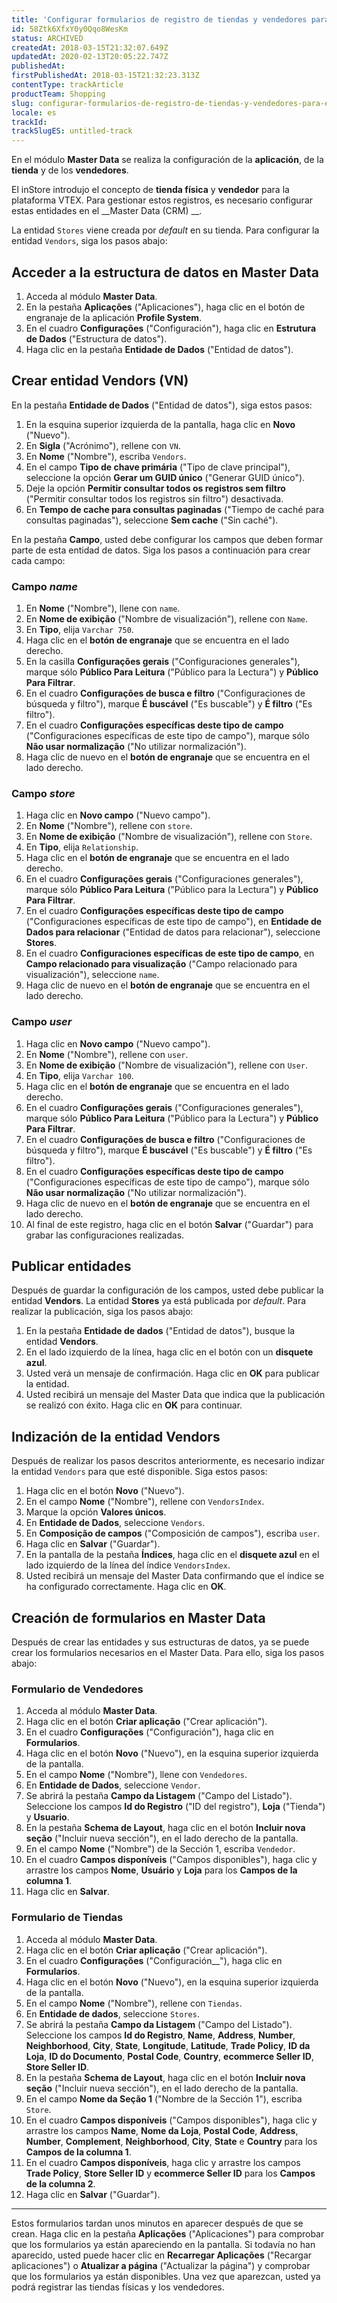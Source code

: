 ```yaml
---
title: 'Configurar formularios de registro de tiendas y vendedores para el inStore'
id: 58Ztk6XfxY0y0Qqo8WesKm
status: ARCHIVED
createdAt: 2018-03-15T21:32:07.649Z
updatedAt: 2020-02-13T20:05:22.747Z
publishedAt: 
firstPublishedAt: 2018-03-15T21:32:23.313Z
contentType: trackArticle
productTeam: Shopping
slug: configurar-formularios-de-registro-de-tiendas-y-vendedores-para-el-instore
locale: es
trackId: 
trackSlugES: untitled-track
---
```


En el módulo __Master Data__ se realiza la configuración de la __aplicación__, de la __tienda__ y de los __vendedores__.

El inStore introdujo el concepto de __tienda física__ y __vendedor__ para la plataforma VTEX. Para gestionar estos registros, es necesario configurar estas entidades en el __Master Data (CRM) __.

La entidad `Stores` viene creada por *default* en su tienda. Para configurar la entidad `Vendors`, siga los pasos abajo:

## Acceder a la estructura de datos en Master Data

1. Acceda al módulo __Master Data__.
2. En la pestaña __Aplicações__ ("Aplicaciones"), haga clic en el botón de engranaje de la aplicación __Profile System__.
3. En el cuadro __Configurações__ ("Configuración"), haga clic en __Estrutura de Dados__ ("Estructura de datos").
4. Haga clic en la pestaña __Entidade de Dados__ ("Entidad de datos").

## Crear entidad Vendors (VN)

En la pestaña __Entidade de Dados__ ("Entidad de datos"), siga estos pasos:

1. En la esquina superior izquierda de la pantalla, haga clic en __Novo__ ("Nuevo").
2. En __Sigla__ ("Acrónimo"), rellene con `VN`.
3. En __Nome__ ("Nombre"), escriba `Vendors`.
4. En el campo __Tipo de chave primária__ ("Tipo de clave principal"), seleccione la opción __Gerar um GUID único__ ("Generar GUID único").
5. Deje la opción __Permitir consultar todos os registros sem filtro__ ("Permitir consultar todos los registros sin filtro") desactivada.
6. En __Tempo de cache para consultas paginadas__ ("Tiempo de caché para consultas paginadas"), seleccione __Sem cache__ ("Sin caché").

En la pestaña __Campo__, usted debe configurar los campos que deben formar parte de esta entidad de datos. Siga los pasos a continuación para crear cada campo:

### Campo *name*

1. En __Nome__ ("Nombre"), llene con `name`.
2. En __Nome de exibição__ ("Nombre de visualización"), rellene con `Name`.
3. En __Tipo__, elija `Varchar 750`.
4. Haga clic en el __botón de engranaje__ que se encuentra en el lado derecho.
5. En la casilla __Configurações gerais__ ("Configuraciones generales"), marque sólo __Público Para Leitura__ ("Público para la Lectura") y __Público Para Filtrar__.
6. En el cuadro __Configurações de busca e filtro__ ("Configuraciones de búsqueda y filtro"), marque __É buscável__ ("Es buscable") y __É filtro__ ("Es filtro").
7. En el cuadro __Configurações específicas deste tipo de campo__ ("Configuraciones específicas de este tipo de campo"), marque sólo __Não usar normalização__ ("No utilizar normalización").
8. Haga clic de nuevo en el __botón de engranaje__ que se encuentra en el lado derecho.

### Campo *store*

1. Haga clic en __Novo campo__ ("Nuevo campo").
2. En __Nome__ ("Nombre"), rellene con `store`.
3. En __Nome de exibição__ ("Nombre de visualización"), rellene con `Store`.
4. En __Tipo__, elija `Relationship`.
5. Haga clic en el __botón de engranaje__ que se encuentra en el lado derecho.
6. En el cuadro __Configurações gerais__ ("Configuraciones generales"), marque sólo __Público Para Leitura__ ("Público para la Lectura") y __Público Para Filtrar__.
7. En el cuadro __Configurações específicas deste tipo de campo__ ("Configuraciones específicas de este tipo de campo"), en __Entidade de Dados para relacionar__ ("Entidad de datos para relacionar"), seleccione __Stores__.
8. En el cuadro __Configuraciones específicas de este tipo de campo__, en __Campo relacionado para visualização__ ("Campo relacionado para visualización"), seleccione `name`.
9. Haga clic de nuevo en el __botón de engranaje__ que se encuentra en el lado derecho.

### Campo *user*

1. Haga clic en __Novo campo__ ("Nuevo campo").
2. En __Nome__ ("Nombre"), rellene con `user`.
3. En __Nome de exibição__ ("Nombre de visualización"), rellene con `User`.
4. En __Tipo__, elija `Varchar 100`.
5. Haga clic en el __botón de engranaje__ que se encuentra en el lado derecho.
6. En el cuadro __Configurações gerais__ ("Configuraciones generales"), marque sólo __Público Para Leitura__ ("Público para la Lectura") y __Público Para Filtrar__.
7. En el cuadro __Configurações de busca e filtro__ ("Configuraciones de búsqueda y filtro"), marque __É buscável__ ("Es buscable") y __É filtro__ ("Es filtro").
8. En el cuadro __Configurações específicas deste tipo de campo__ ("Configuraciones específicas de este tipo de campo"), marque sólo __Não usar normalização__ ("No utilizar normalización").
9. Haga clic de nuevo en el __botón de engranaje__ que se encuentra en el lado derecho.
10. Al final de este registro, haga clic en el botón __Salvar__ ("Guardar") para grabar las configuraciones realizadas.

## Publicar entidades

Después de guardar la configuración de los campos, usted debe publicar la entidad __Vendors__. La entidad __Stores__ ya está publicada por *default*. Para realizar la publicación, siga los pasos abajo:

1. En la pestaña __Entidade de dados__ ("Entidad de datos"), busque la entidad __Vendors__.
2. En el lado izquierdo de la línea, haga clic en el botón con un __disquete azul__.
3. Usted verá un mensaje de confirmación. Haga clic en __OK__ para publicar la entidad.
4. Usted recibirá un mensaje del Master Data que indica que la publicación se realizó con éxito. Haga clic en __OK__ para continuar.

## Indización de la entidad Vendors

Después de realizar los pasos descritos anteriormente, es necesario indizar la entidad `Vendors` para que esté disponible. Siga estos pasos:

1. Haga clic en el botón __Novo__ ("Nuevo").
2. En el campo __Nome__ ("Nombre"), rellene con `VendorsIndex`.
3. Marque la opción __Valores únicos__.
4. En __Entidade de Dados__, seleccione `Vendors`.
5. En __Composição de campos__ ("Composición de campos"), escriba `user`.
6. Haga clic en __Salvar__ ("Guardar").
7. En la pantalla de la pestaña __Índices__, haga clic en el __disquete azul__ en el lado izquierdo de la línea del índice `VendorsIndex`.
8. Usted recibirá un mensaje del Master Data confirmando que el índice se ha configurado correctamente. Haga clic en __OK__.

## Creación de formularios en Master Data

Después de crear las entidades y sus estructuras de datos, ya se puede crear los formularios necesarios en el Master Data. Para ello, siga los pasos abajo:

### Formulario de Vendedores

1. Acceda al módulo __Master Data__.
2. Haga clic en el botón __Criar aplicação__ ("Crear aplicación").
3. En el cuadro __Configurações__ ("Configuración"), haga clic en __Formularios__.
4. Haga clic en el botón __Novo__ ("Nuevo"), en la esquina superior izquierda de la pantalla.
5. En el campo __Nome__ ("Nombre"), llene con `Vendedores`.
6. En __Entidade de Dados__, seleccione `Vendor`.
7. Se abrirá la pestaña __Campo da Listagem__ ("Campo del Listado"). Seleccione los campos __Id do Registro__ ("ID del registro"), __Loja__ ("Tienda") y __Usuario__.
8. En la pestaña __Schema de Layout__, haga clic en el botón __Incluir nova seção__ ("Incluir nueva sección"), en el lado derecho de la pantalla.
9. En el campo __Nome__ ("Nombre") de la Sección 1, escriba `Vendedor`.
10. En el cuadro __Campos disponíveis__ ("Campos disponibles"), haga clic y arrastre los campos __Nome__, __Usuário__ y __Loja__ para los __Campos de la columna 1__.
11. Haga clic en __Salvar__.

### Formulario de Tiendas

1. Acceda al módulo __Master Data__.
2. Haga clic en el botón __Criar aplicação__ ("Crear aplicación").
3. En el cuadro __Configurações__ ("Configuración__"), haga clic en __Formularios__.
4. Haga clic en el botón __Novo__ ("Nuevo"), en la esquina superior izquierda de la pantalla.
5. En el campo __Nome__ ("Nombre"), rellene con `Tiendas`.
6. En __Entidade de dados__, seleccione `Stores`.
7. Se abrirá la pestaña __Campo da Listagem__ ("Campo del Listado"). Seleccione los campos __Id do Registro__, __Name__, __Address__, __Number__, __Neighborhood__, __City__, __State__, __Longitude__, __Latitude__, __Trade Policy__, __ID da Loja__, __ID do Documento__, __Postal Code__, __Country__, __ecommerce Seller ID__, __Store Seller ID__.
8. En la pestaña __Schema de Layout__, haga clic en el botón __Incluir nova seção__ ("Incluir nueva sección"), en el lado derecho de la pantalla.
9. En el campo __Nome da Seção 1__ ("Nombre de la Sección 1"), escriba `Store`.
10. En el cuadro __Campos disponíveis__ ("Campos disponibles"), haga clic y arrastre los campos __Name__, __Nome da Loja__, __Postal Code__, __Address__, __Number__, __Complement__, __Neighborhood__, __City__, __State__ e __Country__ para los __Campos de la columna 1__.
11. En el cuadro __Campos disponíveis__, haga clic y arrastre los campos __Trade Policy__, __Store Seller ID__ y __ecommerce Seller ID__ para los __Campos de la columna 2__.
12. Haga clic en __Salvar__ ("Guardar").

<hr>

Estos formularios tardan unos minutos en aparecer después de que se crean. Haga clic en la pestaña __Aplicações__ ("Aplicaciones") para comprobar que los formularios ya están apareciendo en la pantalla. Si todavía no han aparecido, usted puede hacer clic en __Recarregar Aplicações__ ("Recargar aplicaciones") o __Atualizar a página__ ("Actualizar la página") y comprobar que los formularios ya están disponibles. Una vez que aparezcan, usted ya podrá registrar las tiendas físicas y los vendedores.
